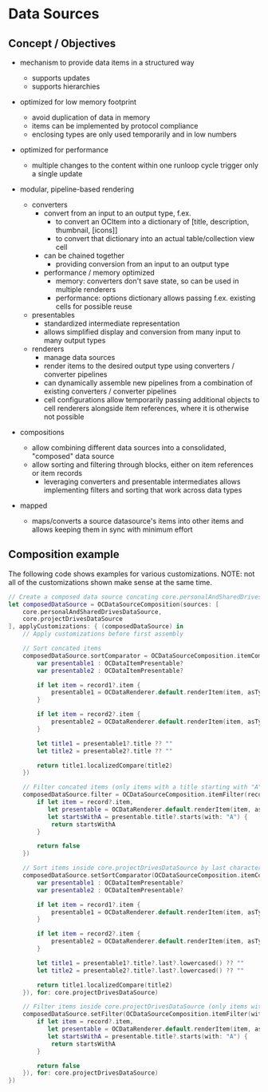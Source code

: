 #  Data Sources

## Concept / Objectives
- mechanism to provide data items in a structured way
	- supports updates
	- supports hierarchies
- optimized for low memory footprint
	- avoid duplication of data in memory
	- items can be implemented by protocol compliance
	- enclosing types are only used temporarily and in low numbers
- optimized for performance
	- multiple changes to the content within one runloop cycle trigger only a single update
- modular, pipeline-based rendering
	- converters
		- convert from an input to an output type, f.ex.
			- to convert an OCItem into a dictionary of [title, description, thumbnail, [icons]]
			- to convert that dictionary into an actual table/collection view cell
		- can be chained together
			- providing conversion from an input to an output type
		- performance / memory optimized
			- memory: converters don't save state, so can be used in multiple renderers
			- performance: options dictionary allows passing f.ex. existing cells for possible reuse
	- presentables
		- standardized intermediate representation
		- allows simplified display and conversion from many input to many output types
	- renderers
		- manage data sources
		- render items to the desired output type using converters / converter pipelines
		- can dynamically assemble new pipelines from a combination of existing converters / converter pipelines
		- cell configurations allow temporarily passing additional objects to cell renderers alongside item references, where it is otherwise not possible
- compositions
	- allow combining different data sources into a consolidated, "composed" data source
	- allow sorting and filtering through blocks, either on item references or item records
		- leveraging converters and presentable intermediates allows implementing filters and sorting that work across data types

- mapped
	- maps/converts a source datasource's items into other items and allows keeping them in sync with minimum effort

## Composition example
The following code shows examples for various customizations. NOTE: not all of the customizations shown make sense at the same time.

```swift
// Create a composed data source concating core.personalAndSharedDrivesDataSource and core.projectDrivesDataSource
let composedDataSource = OCDataSourceComposition(sources: [
	core.personalAndSharedDrivesDataSource,
	core.projectDrivesDataSource
], applyCustomizations: { (composedDataSource) in
	// Apply customizations before first assembly

	// Sort concated items
	composedDataSource.sortComparator = OCDataSourceComposition.itemComparator(withItemRetrieval: false, fromRecordComparator: { record1, record2 in
		var presentable1 : OCDataItemPresentable?
		var presentable2 : OCDataItemPresentable?

		if let item = record1?.item {
			presentable1 = OCDataRenderer.default.renderItem(item, asType: .presentable, error: nil) as? OCDataItemPresentable
		}

		if let item = record2?.item {
			presentable2 = OCDataRenderer.default.renderItem(item, asType: .presentable, error: nil) as? OCDataItemPresentable
		}

		let title1 = presentable1?.title ?? ""
		let title2 = presentable2?.title ?? ""

		return title1.localizedCompare(title2)
	})

	// Filter concated items (only items with a title starting with "A")
	composedDataSource.filter = OCDataSourceComposition.itemFilter(recordFilter: { record in
		if let item = record?.item,
		   let presentable = OCDataRenderer.default.renderItem(item, asType: .presentable, error: nil) as? OCDataItemPresentable,
		   let startsWithA = presentable.title?.starts(with: "A") {
			return startsWithA
		}

		return false
	})

	// Sort items inside core.projectDrivesDataSource by last character
	composedDataSource.setSortComparator(OCDataSourceComposition.itemComparator(withItemRetrieval: false, fromRecordComparator: { record1, record2 in
		var presentable1 : OCDataItemPresentable?
		var presentable2 : OCDataItemPresentable?

		if let item = record1?.item {
			presentable1 = OCDataRenderer.default.renderItem(item, asType: .presentable, error: nil) as? OCDataItemPresentable
		}

		if let item = record2?.item {
			presentable2 = OCDataRenderer.default.renderItem(item, asType: .presentable, error: nil) as? OCDataItemPresentable
		}

		let title1 = presentable1?.title?.last?.lowercased() ?? ""
		let title2 = presentable2?.title?.last?.lowercased() ?? ""

		return title1.localizedCompare(title2)
	}), for: core.projectDrivesDataSource)

	// Filter items inside core.projectDrivesDataSource (only items with a title starting with "A")
	composedDataSource.setFilter(OCDataSourceComposition.itemFilter(withItemRetrieval: false, fromRecordFilter: { (record) in
		if let item = record?.item,
		   let presentable = OCDataRenderer.default.renderItem(item, asType: .presentable, error: nil) as? OCDataItemPresentable,
		   let startsWithA = presentable.title?.starts(with: "A") {
			return startsWithA
		}

		return false
	}), for: core.projectDrivesDataSource)
})
```
